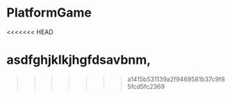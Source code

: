 # PlatformGame
<<<<<<< HEAD

asdfghjklkjhgfdsavbnm,
=======
>>>>>>> a1415b531139a2f9469581b37c9f85fcd5fc2369
